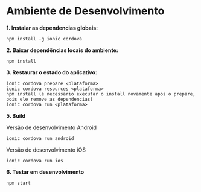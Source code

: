 # Ambiente de Desenvolvimento

**1. Instalar as dependencias globais:**

    npm install -g ionic cordova
    
**2. Baixar dependências locais do ambiente:**

    npm install

**3. Restaurar o estado do aplicativo:**

    ionic cordova prepare <plataforma>
    ionic cordova resources <plataforma>
    npm install (é necessario executar o install novamente apos o prepare, pois ele remove as dependencias)
    ionic cordova run <plataforma>

**5. Build**  

Versão de desenvolvimento Android

    ionic cordova run android
    
Versão de desenvolvimento iOS

    ionic cordova run ios

**6. Testar em desenvolvimento**

    npm start